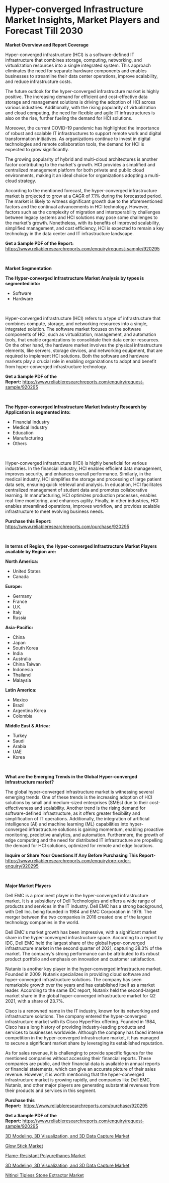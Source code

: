<p><h1>Hyper-converged Infrastructure Market Insights, Market Players and Forecast Till 2030</h1></p><p><strong>Market Overview and Report Coverage</strong></p>
<p><p>Hyper-converged infrastructure (HCI) is a software-defined IT infrastructure that combines storage, computing, networking, and virtualization resources into a single integrated system. This approach eliminates the need for separate hardware components and enables businesses to streamline their data center operations, improve scalability, and reduce infrastructure costs.</p><p>The future outlook for the hyper-converged infrastructure market is highly positive. The increasing demand for efficient and cost-effective data storage and management solutions is driving the adoption of HCI across various industries. Additionally, with the rising popularity of virtualization and cloud computing, the need for flexible and agile IT infrastructures is also on the rise, further fueling the demand for HCI solutions.</p><p>Moreover, the current COVID-19 pandemic has highlighted the importance of robust and scalable IT infrastructures to support remote work and digital transformation initiatives. As organizations continue to invest in digital technologies and remote collaboration tools, the demand for HCI is expected to grow significantly.</p><p>The growing popularity of hybrid and multi-cloud architectures is another factor contributing to the market's growth. HCI provides a simplified and centralized management platform for both private and public cloud environments, making it an ideal choice for organizations adopting a multi-cloud strategy.</p><p>According to the mentioned forecast, the hyper-converged infrastructure market is projected to grow at a CAGR of 7.1% during the forecasted period. The market is likely to witness significant growth due to the aforementioned factors and the continual advancements in HCI technology. However, factors such as the complexity of migration and interoperability challenges between legacy systems and HCI solutions may pose some challenges to the market's growth. Nonetheless, with its benefits of improved scalability, simplified management, and cost efficiency, HCI is expected to remain a key technology in the data center and IT infrastructure landscape.</p></p>
<p><strong>Get a Sample PDF of the Report:</strong> <a href="https://www.reliableresearchreports.com/enquiry/request-sample/920295">https://www.reliableresearchreports.com/enquiry/request-sample/920295</a></p>
<p>&nbsp;</p>
<p><strong>Market Segmentation</strong></p>
<p><strong>The Hyper-converged Infrastructure Market Analysis by types is segmented into:</strong></p>
<p><ul><li>Software</li><li>Hardware</li></ul></p>
<p>&nbsp;</p>
<p><p>Hyper-converged infrastructure (HCI) refers to a type of infrastructure that combines compute, storage, and networking resources into a single, integrated solution. The software market focuses on the software components of HCI, such as virtualization, management, and automation tools, that enable organizations to consolidate their data center resources. On the other hand, the hardware market involves the physical infrastructure elements, like servers, storage devices, and networking equipment, that are required to implement HCI solutions. Both the software and hardware markets play a crucial role in enabling organizations to adopt and benefit from hyper-converged infrastructure technology.</p></p>
<p><strong>Get a Sample PDF of the Report:</strong>&nbsp;<a href="https://www.reliableresearchreports.com/enquiry/request-sample/920295">https://www.reliableresearchreports.com/enquiry/request-sample/920295</a></p>
<p>&nbsp;</p>
<p><strong>The Hyper-converged Infrastructure Market Industry Research by Application is segmented into:</strong></p>
<p><ul><li>Financial Industry</li><li>Medical Industry</li><li>Education</li><li>Manufacturing</li><li>Others</li></ul></p>
<p>&nbsp;</p>
<p><p>Hyper-converged infrastructure (HCI) is highly beneficial for various industries. In the financial industry, HCI enables efficient data management, improves security, and enhances overall performance. Similarly, in the medical industry, HCI simplifies the storage and processing of large patient data sets, ensuring quick retrieval and analysis. In education, HCI facilitates centralized management of student data and promotes collaborative learning. In manufacturing, HCI optimizes production processes, enables real-time monitoring, and enhances agility. Finally, in other industries, HCI enables streamlined operations, improves workflow, and provides scalable infrastructure to meet evolving business needs.</p></p>
<p><strong>Purchase this Report:</strong>&nbsp; <a href="https://www.reliableresearchreports.com/purchase/920295">https://www.reliableresearchreports.com/purchase/920295</a></p>
<p>&nbsp;</p>
<p><strong>In terms of Region, the Hyper-converged Infrastructure Market Players available by Region are:</strong></p>
<p>
    <p> <strong> North America: </strong>
        <ul>
            <li>United States</li>
            <li>Canada</li>
        </ul>
        </p> 
    <p> <strong> Europe: </strong>
        <ul>
            <li>Germany</li>
            <li>France</li>
            <li>U.K.</li>
            <li>Italy</li>
            <li>Russia</li>
        </ul>
        </p> 
    <p> <strong> Asia-Pacific: </strong>
        <ul>
            <li>China</li>
            <li>Japan</li>
            <li>South Korea</li>
            <li>India</li>
            <li>Australia</li>
            <li>China Taiwan</li>
            <li>Indonesia</li>
            <li>Thailand</li>
            <li>Malaysia</li>
        </ul>
        </p> 
    <p> <strong> Latin America: </strong>
        <ul>
            <li>Mexico</li>
            <li>Brazil</li>
            <li>Argentina Korea</li>
            <li>Colombia</li>
        </ul>
        </p> 
    <p> <strong> Middle East & Africa: </strong>
        <ul>
            <li>Turkey</li>
            <li>Saudi</li>
            <li>Arabia</li>
            <li>UAE</li>
            <li>Korea</li>
        </ul>
    </p>
    </p>
<p>&nbsp;</p>
<p><strong>What are the Emerging Trends in the Global Hyper-converged Infrastructure market?</strong></p>
<p><p>The global hyper-converged infrastructure market is witnessing several emerging trends. One of these trends is the increasing adoption of HCI solutions by small and medium-sized enterprises (SMEs) due to their cost-effectiveness and scalability. Another trend is the rising demand for software-defined infrastructure, as it offers greater flexibility and simplification of IT operations. Additionally, the integration of artificial intelligence (AI) and machine learning (ML) capabilities into hyper-converged infrastructure solutions is gaining momentum, enabling proactive monitoring, predictive analytics, and automation. Furthermore, the growth of edge computing and the need for distributed IT infrastructure are propelling the demand for HCI solutions, optimized for remote and edge locations.</p></p>
<p><strong>Inquire or Share Your Questions If Any Before Purchasing This Report</strong>- <a href="https://www.reliableresearchreports.com/enquiry/pre-order-enquiry/920295">https://www.reliableresearchreports.com/enquiry/pre-order-enquiry/920295</a></p>
<p>&nbsp;</p>
<p><strong>Major Market Players</strong></p>
<p><p>Dell EMC is a prominent player in the hyper-converged infrastructure market. It is a subsidiary of Dell Technologies and offers a wide range of products and services in the IT industry. Dell EMC has a strong background, with Dell Inc. being founded in 1984 and EMC Corporation in 1979. The merger between the two companies in 2016 created one of the largest technology companies in the world.</p><p>Dell EMC's market growth has been impressive, with a significant market share in the hyper-converged infrastructure space. According to a report by IDC, Dell EMC held the largest share of the global hyper-converged infrastructure market in the second quarter of 2021, capturing 38.3% of the market. The company's strong performance can be attributed to its robust product portfolio and emphasis on innovation and customer satisfaction.</p><p>Nutanix is another key player in the hyper-converged infrastructure market. Founded in 2009, Nutanix specializes in providing cloud software and hyper-converged infrastructure solutions. The company has seen remarkable growth over the years and has established itself as a market leader. According to the same IDC report, Nutanix held the second-largest market share in the global hyper-converged infrastructure market for Q2 2021, with a share of 23.7%.</p><p>Cisco is a renowned name in the IT industry, known for its networking and infrastructure solutions. The company entered the hyper-converged infrastructure market with its Cisco HyperFlex offering. Founded in 1984, Cisco has a long history of providing industry-leading products and services to businesses worldwide. Although the company has faced intense competition in the hyper-converged infrastructure market, it has managed to secure a significant market share by leveraging its established reputation.</p><p>As for sales revenue, it is challenging to provide specific figures for the mentioned companies without accessing their financial reports. These companies are public, and their financial data is available in annual reports or financial statements, which can give an accurate picture of their sales revenue. However, it is worth mentioning that the hyper-converged infrastructure market is growing rapidly, and companies like Dell EMC, Nutanix, and other major players are generating substantial revenues from their products and services in this segment.</p></p>
<p><strong>Purchase this Report:</strong>&nbsp;&nbsp;<a href="https://www.reliableresearchreports.com/purchase/920295">https://www.reliableresearchreports.com/purchase/920295</a></p>
<p></p>
<p><strong>Get a Sample PDF of the Report:</strong>&nbsp;<a href="https://www.reliableresearchreports.com/enquiry/request-sample/920295">https://www.reliableresearchreports.com/enquiry/request-sample/920295</a></p>
<p><p><a href="https://lilyonnisspace.quora.com/3D-Modeling-3D-Visualization-and-3D-Data-Capture-Market-Research-Report-Unlocks-Analysis-on-the-Market-Financial-Statu">3D Modeling, 3D Visualization, and 3D Data Capture Market</a></p><p><a href="https://medium.com/@laurenglover76/glow-stick-market-size-growth-forecast-2023-2030-7cb162393f9f">Glow Stick Market</a></p><p><a href="https://viksmarketresearch.quora.com/Flame-Resistant-Polyurethanes-Market-Research-Report-Unlocks-Analysis-on-the-Market-Financial-Status-Market-Size-and-M">Flame-Resistant Polyurethanes Market</a></p><p><a href="https://issuu.com/reportprime-2/docs/3d-modeling-3d-visualization-and-3d-data-capture-m?fr=xKAE9_zU1NQ">3D Modeling, 3D Visualization, and 3D Data Capture Market</a></p><p><a href="https://www.reportprime.com/nitinol-tipless-stone-extractor-r7787">Nitinol Tipless Stone Extractor Market</a></p></p>